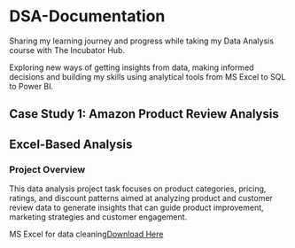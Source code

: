 # DSA-Documentation

Sharing my learning journey and progress while taking my Data Analysis course with The Incubator Hub.

Exploring new ways of getting insights from data, making informed decisions and building my skills using analytical tools from MS Excel to SQL to Power BI.

## Case Study 1: Amazon Product Review Analysis
## Excel-Based Analysis

### Project Overview
This data analysis project task focuses on product categories, pricing, ratings, and discount patterns aimed at analyzing product and customer review data to generate insights that can guide product improvement, marketing strategies and customer engagement.

MS Excel for data cleaning[Download Here](https://www.microsoft.com)
